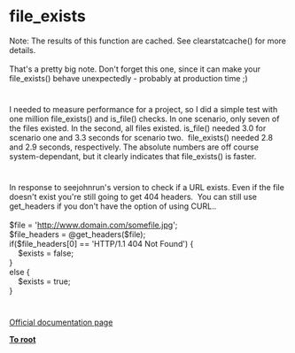 # file_exists




<div class="phpcode"><span class="html">
Note: The results of this function are cached. See clearstatcache() for more details.<br><br>That&apos;s a pretty big note. Don&apos;t forget this one, since it can make your file_exists() behave unexpectedly - probably at production time ;)</span>
</div>
  

#


<div class="phpcode"><span class="html">
I needed to measure performance for a project, so I did a simple test with one million file_exists() and is_file() checks. In one scenario, only seven of the files existed. In the second, all files existed. is_file() needed 3.0 for scenario one and 3.3 seconds for scenario two.&#xA0; file_exists() needed 2.8 and 2.9 seconds, respectively. The absolute numbers are off course system-dependant, but it clearly indicates that file_exists() is faster.</span>
</div>
  

#


<div class="phpcode"><span class="html">
In response to seejohnrun&apos;s version to check if a URL exists. Even if the file doesn&apos;t exist you&apos;re still going to get 404 headers.&#xA0; You can still use get_headers if you don&apos;t have the option of using CURL..<br><br>$file = &apos;<a href="http://www.domain.com/somefile.jpg" rel="nofollow" target="_blank">http://www.domain.com/somefile.jpg</a>&apos;;<br>$file_headers = @get_headers($file);<br>if($file_headers[0] == &apos;HTTP/1.1 404 Not Found&apos;) {<br>&#xA0; &#xA0; $exists = false;<br>}<br>else {<br>&#xA0; &#xA0; $exists = true;<br>}</span>
</div>
  

#

[Official documentation page](https://www.php.net/manual/en/function.file-exists.php)

**[To root](/README.md)**